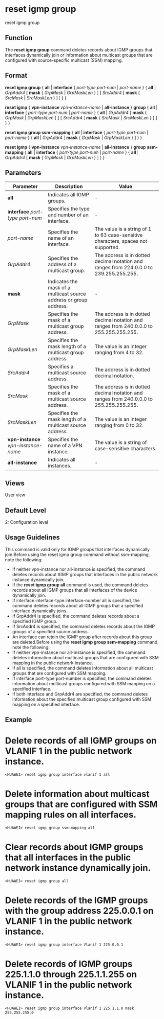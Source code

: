 reset igmp group
================

reset igmp group

Function
--------



The **reset igmp group** command deletes records about IGMP groups that interfaces dynamically join or information about multicast groups that are configured with source-specific multicast (SSM) mapping.




Format
------

**reset igmp group** { **all** | **interface** { *port-type* *port-num* | *port-name* } { **all** | *GrpAddr4* [ **mask** { *GrpMask* | *GrpMaskLen* } ] [ *SrcAddr4* [ **mask** { *SrcMask* | *SrcMaskLen* } ] ] } }

**reset igmp** { **vpn-instance** *vpn-instance-name* | **all-instance** } **group** { **all** | **interface** { *port-type* *port-num* | *port-name* } { **all** | *GrpAddr4* [ **mask** { *GrpMask* | *GrpMaskLen* } ] [ *SrcAddr4* [ **mask** { *SrcMask* | *SrcMaskLen* } ] ] } }

**reset igmp group ssm-mapping** { **all** | **interface** { *port-type* *port-num* | *port-name* } { **all** | *GrpAddr4* [ **mask** { *GrpMask* | *GrpMaskLen* } ] } }

**reset igmp** { **vpn-instance** *vpn-instance-name* | **all-instance** } **group** **ssm-mapping** { **all** | **interface** { *port-type* *port-num* | *port-name* } { **all** | *GrpAddr4* [ **mask** { *GrpMask* | *GrpMaskLen* } ] } }


Parameters
----------

| Parameter | Description | Value |
| --- | --- | --- |
| **all** | Indicates all IGMP groups. | - |
| **interface** *port-type* *port-num* | Specifies the type and number of an interface. | - |
| *port-name* | Specifies the name of an interface. | The value is a string of 1 to 63 case-sensitive characters, spaces not supported. |
| *GrpAddr4* | Specifies the address of a multicast group. | The address is in dotted decimal notation and ranges from 224.0.0.0 to 239.255.255.255. |
| **mask** | Indicates the mask of a multicast source address or group address. | - |
| *GrpMask* | Specifies the mask of a multicast group address. | The address is in dotted decimal notation and ranges from 240.0.0.0 to 255.255.255.255. |
| *GrpMaskLen* | Specifies the mask length of a multicast group address. | The value is an integer ranging from 4 to 32. |
| *SrcAddr4* | Specifies a multicast source address. | The address is in dotted decimal notation. |
| *SrcMask* | Specifies the mask of a multicast source address. | The address is in dotted decimal notation and ranges from 240.0.0.0 to 255.255.255.255. |
| *SrcMaskLen* | Specifies the mask length of a multicast source address. | The value is an integer ranging from 0 to 32. |
| **vpn-instance** *vpn-instance-name* | Specifies the name of a VPN instance. | The value is a string of case-sensitive characters. |
| **all-instance** | Indicates all instances. | - |



Views
-----

User view


Default Level
-------------

2: Configuration level


Usage Guidelines
----------------

This command is valid only for IGMP groups that interfaces dynamically join.Before using the reset igmp group command without ssm-mapping, note the following:

* If neither vpn-instance nor all-instance is specified, the command deletes records about IGMP groups that interfaces in the public network instance dynamically join.
* If the **reset igmp group all** command is used, the command deletes records about all IGMP groups that all interfaces of the device dynamically join.
* If interface interface-type interface-number all is specified, the command deletes records about all IGMP groups that a specified interface dynamically joins.
* If GrpAddr4 is specified, the command deletes records about a specified IGMP group.
* If SrcAddr4 is specified, the command deletes records about the IGMP groups of a specified source address.
* An interface can rejoin the IGMP group after records about this group are deleted.Before using the **reset igmp group ssm-mapping** command, note the following:
* If neither vpn-instance nor all-instance is specified, the command deletes information about multicast groups that are configured with SSM mapping in the public network instance.
* If all is specified, the command deletes information about all multicast groups that are configured with SSM mapping.
* If interface port-type port-number is specified, the command deletes information about multicast groups configured with SSM mapping on a specified interface.
* If both interface and GrpAddr4 are specified, the command deletes information about the specified multicast group configured with SSM mapping on a specified interface.

Example
-------

# Delete records of all IGMP groups on VLANIF 1 in the public network instance.
```
<HUAWEI> reset igmp group interface vlanif 1 all

```

# Delete information about multicast groups that are configured with SSM mapping rules on all interfaces.
```
<HUAWEI> reset igmp group ssm-mapping all

```

# Clear records about IGMP groups that all interfaces in the public network instance dynamically join.
```
<HUAWEI> reset igmp group all

```

# Delete records of the IGMP groups with the group address 225.0.0.1 on VLANIF 1 in the public network instance.
```
<HUAWEI> reset igmp group interface Vlanif 1 225.0.0.1

```

# Delete records of IGMP groups 225.1.1.0 through 225.1.1.255 on VLANIF 1 in the public network instance.
```
<HUAWEI> reset igmp group interface Vlanif 1 225.1.1.0 mask 255.255.255.0

```